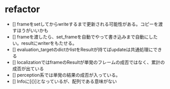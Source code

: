 # refactor

- [] frameをsetしてからwriteするまで更新される可能性がある。コピーを渡すほうがいいかも
- [] frameを渡したら、set_frameを自動でやって書き込みまで自動にしたい。resultにwriterをもたせる。
- [] evaluation_targetのdictかlistをResultが持てばupdateは共通処理にできる
- [] localizationではframeのResultが単発のフレームの成否ではなく、累計の成否が出ている
- [] perception系では単発の結果の成否が入っている。
- [] Infoに[{}]となっているが、配列である意味がない
